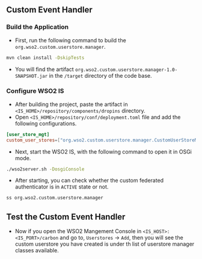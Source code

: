## Custom Event Handler

### Build the Application
- First, run the following command to build the `org.wso2.custom.userstore.manager`.
```bash
mvn clean install -DskipTests
```
- You will find the artifact `org.wso2.custom.userstore.manager-1.0-SNAPSHOT.jar` in the `/target` directory of the code base.

### Configure WSO2 IS
- After building the project, paste the artifact in `<IS_HOME>/repository/components/dropins` directory.
- Open `<IS_HOME>/repository/conf/deployment.toml` file and add the following configurations.
```toml
[user_store_mgt]
custom_user_stores=["org.wso2.custom.userstore.manager.CustomUserStoreManager"]
```
- Next, start the WSO2 IS, with the following command to open it in OSGi mode.
```bash
./wso2server.sh -DosgiConsole
```
- After starting, you can check whether the custom federated authenticator is in `ACTIVE` state or not.
```bash
ss org.wso2.custom.userstore.manager
```

## Test the Custom Event Handler
- Now if you open the WSO2 Mangement Console in `<IS_HOST>:<IS_PORT>/carbon` and go to, `Userstores` → `Add`, then you will see the custom userstore you have created is under th list of userstore manager classes available.